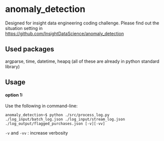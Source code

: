 # anomaly_detection
Designed for insight data engineering coding challenge. 
Please find out the situation setting in 
https://github.com/InsightDataScience/anomaly_detection

## Used packages
argparse, time, datetime, heapq (all of these are already in python standard library)

## Usage
#### option 1:
Use the following in command-line:

    anomaly_detection~$ python ./src/process_log.py ./log_input/batch_log.json ./log_input/stream_log.json ./log_output/flagged_purchases.json [-v][-vv]
`-v` and `-vv` : increase verbosity
